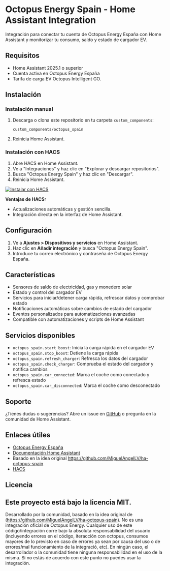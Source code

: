 
# Octopus Energy Spain - Home Assistant Integration

Integración para conectar tu cuenta de Octopus Energy España con Home Assistant y monitorizar tu consumo, saldo y estado de cargador EV.

## Requisitos
- Home Assistant 2025.1 o superior
- Cuenta activa en Octopus Energy España
- Tarifa de carga EV Octopus Intelligent GO.

## Instalación

### Instalación manual
1. Descarga o clona este repositorio en tu carpeta `custom_components`:
   ```
   custom_components/octopus_spain
   ```
2. Reinicia Home Assistant.

### Instalación con HACS
1. Abre HACS en Home Assistant.
2. Ve a "Integraciones" y haz clic en "Explorar y descargar repositorios".
3. Busca "Octopus Energy Spain" y haz clic en "Descargar".
4. Reinicia Home Assistant.

[![Instalar con HACS](https://img.shields.io/badge/HACS-Instalar-41BDF5?logo=home-assistant&style=for-the-badge)](https://hacs.xyz/)


**Ventajas de HACS:**
- Actualizaciones automáticas y gestión sencilla.
- Integración directa en la interfaz de Home Assistant.

## Configuración
1. Ve a **Ajustes > Dispositivos y servicios** en Home Assistant.
2. Haz clic en **Añadir integración** y busca "Octopus Energy Spain".
3. Introduce tu correo electrónico y contraseña de Octopus Energy España.

## Características
- Sensores de saldo de electricidad, gas y monedero solar
- Estado y control del cargador EV
- Servicios para iniciar/detener carga rápida, refrescar datos y comprobar estado
- Notificaciones automáticas sobre cambios de estado del cargador
- Eventos personalizados para automatizaciones avanzadas
- Compatible con automatizaciones y scripts de Home Assistant

## Servicios disponibles
- `octopus_spain.start_boost`: Inicia la carga rápida en el cargador EV
- `octopus_spain.stop_boost`: Detiene la carga rápida
- `octopus_spain.refresh_charger`: Refresca los datos del cargador
- `octopus_spain.check_charger`: Comprueba el estado del cargador y notifica cambios
- `octopus_spain.car_connected`: Marca el coche como conectado y refresca estado
- `octopus_spain.car_disconnected`: Marca el coche como desconectado

## Soporte
¿Tienes dudas o sugerencias? Abre un issue en [GitHub](https://github.com/tuusuario/ha-octopus-ev-spain/issues) o pregunta en la comunidad de Home Assistant.

## Enlaces útiles
- [Octopus Energy España](https://octopusenergy.es/)
- [Documentación Home Assistant](https://www.home-assistant.io/integrations/)
- Basado en la idea original https://github.com/MiguelAngelLV/ha-octopus-spain
- [HACS](https://hacs.xyz/)

## Licencia
Este proyecto está bajo la licencia MIT.
---
Desarrollado por la comunidad, basado en la idea original de (https://github.com/MiguelAngelLV/ha-octopus-spain). No es una integración oficial de Octopus Energy. Cualquier uso de este código/integración corre bajo la absoluta responsabilidad del usuario (incluyendo errores en el código, iteracción con octopus, consumos mayores de lo previsto en caso de errores ya sean por causa del uso o de errores/mal funcionamiento de la integració, etc). En ningún caso, el desarrollador o la comunidad tiene ninguna responsabilidad en el uso de la misma. Si no estás de acuerdo con este punto no puedes usar la integración. 
